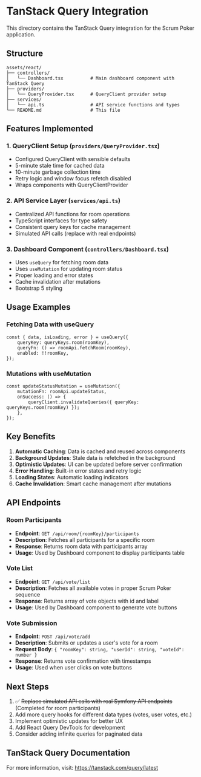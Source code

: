 # TanStack Query Integration

This directory contains the TanStack Query integration for the Scrum Poker application.

## Structure

```
assets/react/
├── controllers/
│   └── Dashboard.tsx          # Main dashboard component with TanStack Query
├── providers/
│   └── QueryProvider.tsx      # QueryClient provider setup
├── services/
│   └── api.ts                 # API service functions and types
└── README.md                  # This file
```

## Features Implemented

### 1. QueryClient Setup (`providers/QueryProvider.tsx`)
- Configured QueryClient with sensible defaults
- 5-minute stale time for cached data
- 10-minute garbage collection time
- Retry logic and window focus refetch disabled
- Wraps components with QueryClientProvider

### 2. API Service Layer (`services/api.ts`)
- Centralized API functions for room operations
- TypeScript interfaces for type safety
- Consistent query keys for cache management
- Simulated API calls (replace with real endpoints)

### 3. Dashboard Component (`controllers/Dashboard.tsx`)
- Uses `useQuery` for fetching room data
- Uses `useMutation` for updating room status
- Proper loading and error states
- Cache invalidation after mutations
- Bootstrap 5 styling

## Usage Examples

### Fetching Data with useQuery
```tsx
const { data, isLoading, error } = useQuery({
    queryKey: queryKeys.room(roomKey),
    queryFn: () => roomApi.fetchRoom(roomKey),
    enabled: !!roomKey,
});
```

### Mutations with useMutation
```tsx
const updateStatusMutation = useMutation({
    mutationFn: roomApi.updateStatus,
    onSuccess: () => {
        queryClient.invalidateQueries({ queryKey: queryKeys.room(roomKey) });
    },
});
```

## Key Benefits

1. **Automatic Caching**: Data is cached and reused across components
2. **Background Updates**: Stale data is refetched in the background
3. **Optimistic Updates**: UI can be updated before server confirmation
4. **Error Handling**: Built-in error states and retry logic
5. **Loading States**: Automatic loading indicators
6. **Cache Invalidation**: Smart cache management after mutations

## API Endpoints

### Room Participants
- **Endpoint**: `GET /api/room/{roomKey}/participants`
- **Description**: Fetches all participants for a specific room
- **Response**: Returns room data with participants array
- **Usage**: Used by Dashboard component to display participants table

### Vote List
- **Endpoint**: `GET /api/vote/list`
- **Description**: Fetches all available votes in proper Scrum Poker sequence
- **Response**: Returns array of vote objects with id and label
- **Usage**: Used by Dashboard component to generate vote buttons

### Vote Submission
- **Endpoint**: `POST /api/vote/add`
- **Description**: Submits or updates a user's vote for a room
- **Request Body**: `{ "roomKey": string, "userId": string, "voteId": number }`
- **Response**: Returns vote confirmation with timestamps
- **Usage**: Used when user clicks on vote buttons

## Next Steps

1. ✅ ~~Replace simulated API calls with real Symfony API endpoints~~ (Completed for room participants)
2. Add more query hooks for different data types (votes, user votes, etc.)
3. Implement optimistic updates for better UX
4. Add React Query DevTools for development
5. Consider adding infinite queries for paginated data

## TanStack Query Documentation

For more information, visit: https://tanstack.com/query/latest
